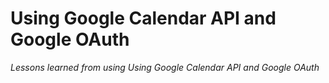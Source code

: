 # Using Google Calendar API and Google OAuth 

*Lessons learned from using Using Google Calendar API and Google OAuth*

